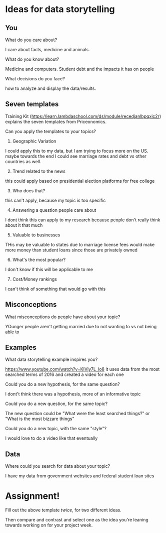 # Ideas for data storytelling

## You

What do you care about?

I care about facts, medicine and animals. 


What do you know about?

Medicine and computers. Student debt and the impacts it has on people


What decisions do you face?

how to analyze and display the data/results. 


## Seven templates

Training Kit (https://learn.lambdaschool.com/ds/module/recedjanlbpqxic2r) explains the seven templates from Priceonomics.

Can you apply the templates to your topics? 

1. Geographic Variation

I could apply this to my data, but I am trying to focus more on the US. maybe towards the end I could see marriage rates and debt vs other countries as well.

2. Trend related to the news

this could apply based on presidential election platforms for free college

3. Who does that?

this can't apply, because my topic is too specific

4. Answering a question people care about

I dont think this can apply to my research because people don't really think about it that much


5. Valuable to businesses

THis may be valuable to states due to marriage license fees would make more money than student loans since those are privately owned


6. What's the most popular?

I don't know if this will be applicable to me


7. Cost/Money rankings

I can't think of something that would go with this


## Misconceptions

What misconceptions do people have about your topic?

YOunger people aren't getting married due to not wanting to vs not being able to


## Examples

What data storytelling example inspires you?

https://www.youtube.com/watch?v=KIViy7L_lo8
it uses data from the most searched terms of 2016 and created a video for each one


Could you do a new hypothesis, for the same question?

I dont't think there was a hypothesis, more of an informative topic


Could you do a new question, for the same topic?

The new question could be "What were the least searched things?" or "What is the most bizzare things"


Could you do a new topic, with the same "style"?

I would love to do a video like that eventually


## Data

Where could you search for data about your topic?

I have my data from government websites and federal student loan sites


# Assignment!

Fill out the above template *twice*, for two different ideas.

Then compare and contrast and select one as the idea you're leaning towards
working on for your project week.

